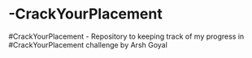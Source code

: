 # -CrackYourPlacement
#CrackYourPlacement - Repository to keeping track of  my progress in #CrackYourPlacement challenge by  Arsh Goyal  
